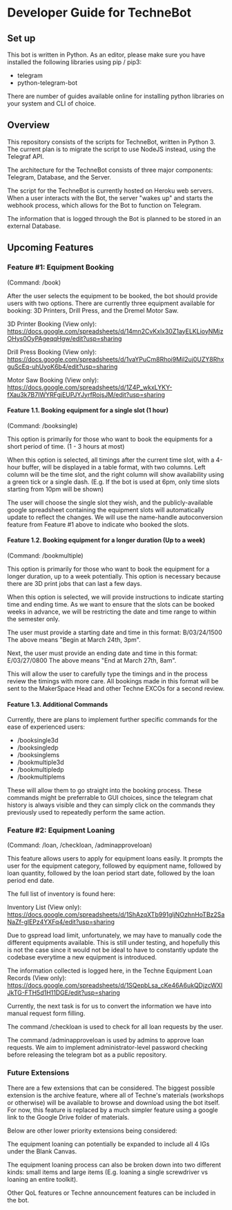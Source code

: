 # Developer Guide for TechneBot

## Set up

This bot is written in Python. As an editor, please make sure you have installed the following libraries using pip / pip3:

- telegram
- python-telegram-bot

There are number of guides available online for installing python libraries on your system and CLI of choice.

## Overview

This repository consists of the scripts for TechneBot, written in Python 3. The current plan is to migrate the script to use NodeJS instead, using the Telegraf API.

The architecture for the TechneBot consists of three major components: Telegram, Database, and the Server.

The script for the TechneBot is currently hosted on Heroku web servers. When a user interacts with the Bot, the server "wakes up" and starts the webhook process, which allows for the Bot to function on Telegram. 

The information that is logged through the Bot is planned to be stored in an external Database.

## Upcoming Features

### Feature #1: Equipment Booking

(Command: /book)

After the user selects the equipment to be booked, the bot should provide users with two options.
There are currently three equipment available for booking: 3D Printers, Drill Press, and the Dremel Motor Saw.

3D Printer Booking (View only):
https://docs.google.com/spreadsheets/d/14mn2CvKxlx30Z1ayELKLioyNMjzOHys0OyPAgeqqHgw/edit?usp=sharing

Drill Press Booking (View only):
https://docs.google.com/spreadsheets/d/1vaYPuCm8Rhoi9Mil2uj0UZY8RhxguScEq-uhUyoK6b4/edit?usp=sharing

Motor Saw Booking (View only):
https://docs.google.com/spreadsheets/d/1Z4P_wkxLYKY-fXau3k7B7IWYRFgjEUPJYJyrfRojsJM/edit?usp=sharing

#### Feature 1.1. Booking equipment for a single slot (1 hour)

(Command: /booksingle)

This option is primarily for those who want to book the equipments for a short period of time. (1 - 3 hours at most)

When this option is selected, all timings after the current time slot, with a 4-hour buffer, will be displayed in a table format, with two columns. Left column will be the time slot, and the right column will show availability using a green tick or a single dash. (E.g. If the bot is used at 6pm, only time slots starting from 10pm will be shown)

The user will choose the single slot they wish, and the publicly-available google spreadsheet containing the equipment slots will automatically update to reflect the changes. We will use the name-handle autoconversion feature from Feature #1 above to indicate who booked the slots.

#### Feature 1.2. Booking equipment for a longer duration (Up to a week)

(Command: /bookmultiple)

This option is primarily for those who want to book the equipment for a longer duration, up to a week potentially. This option is necessary because there are 3D print jobs that can last a few days.

When this option is selected, we will provide instructions to indicate starting time and ending time. As we want to ensure that the slots can be booked weeks in advance, we will be restricting the date and time range to within the semester only.

The user must provide a starting date and time in this format: B/03/24/1500
The above means "Begin at March 24th, 3pm".

Next, the user must provide an ending date and time in this format: E/03/27/0800
The above means "End at March 27th, 8am".

This will allow the user to carefully type the timings and in the process review the timings with more care. All bookings made in this format will be sent to the MakerSpace Head and other Techne EXCOs for a second review.

#### Feature 1.3. Additional Commands

Currently, there are plans to implement further specific commands for the ease of experienced users:

- /booksingle3d
- /booksingledp
- /booksinglems
- /bookmultiple3d
- /bookmultipledp
- /bookmultiplems

These will allow them to go straight into the booking process. These commands might be preferrable to GUI choices, since the telegram chat history is always visible and they can simply click on the commands they previously used to repeatedly perform the same action.

### Feature #2: Equipment Loaning

(Command: /loan, /checkloan, /adminapproveloan)

This feature allows users to apply for equipment loans easily. It prompts the user for the equipment category, followed by equipment name, followed by loan quantity, followed by the loan period start date, followed by the loan period end date.

The full list of inventory is found here:

Inventory List (View only):
https://docs.google.com/spreadsheets/d/1ShAzqXTb991gljNOzhnHoTBz2SaNaZf-glEPz4YXFq4/edit?usp=sharing

Due to gspread load limit, unfortunately, we may have to manually code the different equipments available. This is still under testing, and hopefully this is not the case since it would not be ideal to have to constantly update the codebase everytime a new equipment is introduced.

The information collected is logged here, in the Techne Equipment Loan Records (View only):
https://docs.google.com/spreadsheets/d/1SQepbLsa_cKe46A6ukQDjzcWXlJkTG-FTH5d1H11DGE/edit?usp=sharing

Currently, the next task is for us to convert the information we have into manual request form filling.

The command /checkloan is used to check for all loan requests by the user.

The command /adminapproveloan is used by admins to approve loan requests. We aim to implement administrator-level password checking before releasing the telegram bot as a public repository.

### Future Extensions

There are a few extensions that can be considered. The biggest possible extension is the archive feature, where all of Techne's materials (workshops or otherwise) will be available to browse and download using the bot itself. For now, this feature is replaced by a much simpler feature using a google link to the Google Drive folder of materials.

Below are other lower priority extensions being considered:

The equipment loaning can potentially be expanded to include all 4 IGs under the Blank Canvas.

The equipment loaning process can also be broken down into two different kinds: small items and large items (E.g. loaning a single screwdriver vs loaning an entire toolkit).

Other QoL features or Techne announcement features can be included in the bot.
